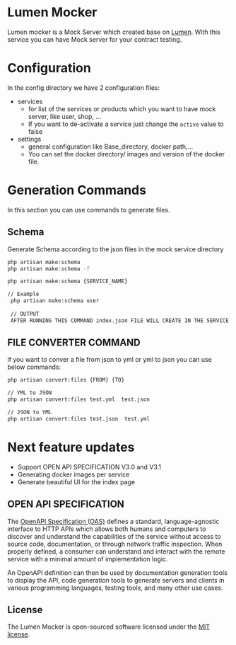 # Lumen Mocker
Lumen mocker is a Mock Server which created base on [Lumen](https://lumen.laravel.com/docs/9.x).
With this service you can have Mock server for your contract testing.

# Configuration
In the config directory we have 2 configuration files:
* services
  * for list of the services or products which you want to have mock server, like user, shop, ...
  * If you want to de-activate a service just change the `active` value to false
* settings
   - general configuration like Base_directory, docker path,...
   - You can set the docker directory/ images and version of the docker file.

# Generation Commands 
In this section you can use commands to generate files.

## Schema

Generate Schema according to the json files in the mock service directory
```bash
php artisan make:schema  
php artisan make:schema -f

php artisan make:schema {SERVICE_NAME}

// Example
 php artisan make:schema user
 
 // OUTPUT
 AFTER RUNNING THIS COMMAND index.json FILE WILL CREATE IN THE SERVICE DIRECTORY!'
```

## FILE CONVERTER COMMAND
if you want to conver a file from json to yml or yml to json you can use below commands:
```bash
php artisan convert:files {FROM} {TO}

// YML to JSON
php artisan convert:files test.yml  test.json

// JSON to YML
php artisan convert:files test.json  test.yml
```

# Next feature updates 
- Support OPEN API SPECIFICATION V3.0 and V3.1
- Generating docker images per service
- Generate beautiful UI for the index page

## OPEN API SPECIFICATION
The [OpenAPI Specification (OAS)](https://www.openapis.org) defines a standard, language-agnostic interface to HTTP APIs which allows both humans
and computers to discover and understand the capabilities of the service without access to source code, documentation,
or through network traffic inspection. When properly defined, a consumer can understand and interact with the remote service
with a minimal amount of implementation logic.

An OpenAPI definition can then be used by documentation generation tools to display the API, code generation tools to
generate servers and clients in various programming languages, testing tools, and many other use cases.

## License
The Lumen Mocker is open-sourced software licensed under the [MIT license](https://opensource.org/licenses/MIT).
